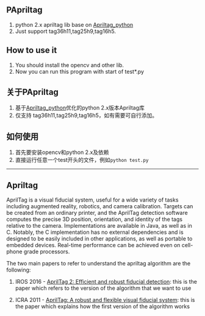## PApriltag
1. python 2.x apriltag lib base on [Apriltag_python](https://github.com/BlackJocker1995/Apriltag_python)
2. Just support tag36h11,tag25h9,tag16h5.

## How to use it
1. You should install the opencv and other lib.
2. Now you can run this program with start of test*.py

## 关于PApriltag 
1. 基于[Apriltag_python](https://github.com/BlackJocker1995/Apriltag_python)优化的python 2.x版本Apriltag库
2. 仅支持 tag36h11,tag25h9,tag16h5，如有需要可自行添加。

## 如何使用
1. 首先要安装opencv和python 2.x及依赖
2. 直接运行任意一个test开头的文件，例如`python test.py`

--------------------------------

## Apriltag
AprilTag is a visual fiducial system, useful for a wide variety of tasks including augmented reality, robotics, and camera calibration. Targets can be created from an ordinary printer, and the AprilTag detection software computes the precise 3D position, orientation, and identity of the tags relative to the camera. Implementations are available in Java, as well as in C. Notably, the C implementation has no external dependencies and is designed to be easily included in other applications, as well as portable to embedded devices. Real-time performance can be achieved even on cell-phone grade processors.

The two main papers to refer to understand the apriltag algorithm are the following:

1. IROS 2016 - [AprilTag 2: Efficient and robust fiducial detection](https://april.eecs.umich.edu/media/pdfs/wang2016iros.pdf): this is the paper which refers to the version of the algorithm that we want to use

2. ICRA 2011 - [AprilTag: A robust and flexible visual fiducial system](https://ieeexplore.ieee.org/abstract/document/5979561/): this is the paper which explains how the first version of the algorithm works
